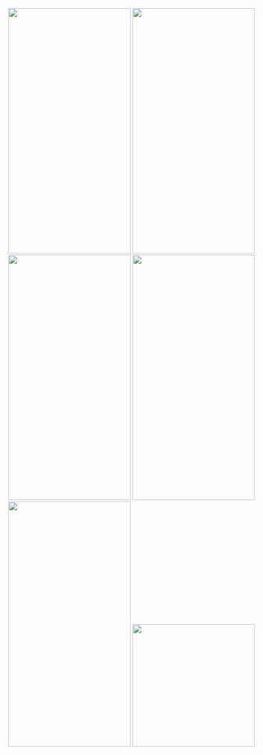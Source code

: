 

<img src = "https://user-images.githubusercontent.com/113905603/211152720-7e7204e1-9af7-4093-8d42-a657ae4cd2ab.png" height = 500 width = 250>
<img src = "https://user-images.githubusercontent.com/113905603/211152725-3430624a-56b3-4018-81d5-1205a2442a2b.png" height = 500 width = 250>
<img src = "https://user-images.githubusercontent.com/113905603/211152728-4a60d74f-d045-42ae-8c80-8fbc6e1a8c27.png" height = 500 width = 250>
<img src = "https://user-images.githubusercontent.com/113905603/211152730-1e815d90-3b57-4be5-b645-261908de3392.png" height = 500 width = 250>
<img src = "https://user-images.githubusercontent.com/113905603/211152731-e08cc399-326a-4a8b-9742-98433a428b87.png" height = 500 width = 250>
<img src = "https://user-images.githubusercontent.com/113905603/211152740-b60e2033-4749-4c48-b629-5a6e47ee522a.gif" height = 250 width = 250>
